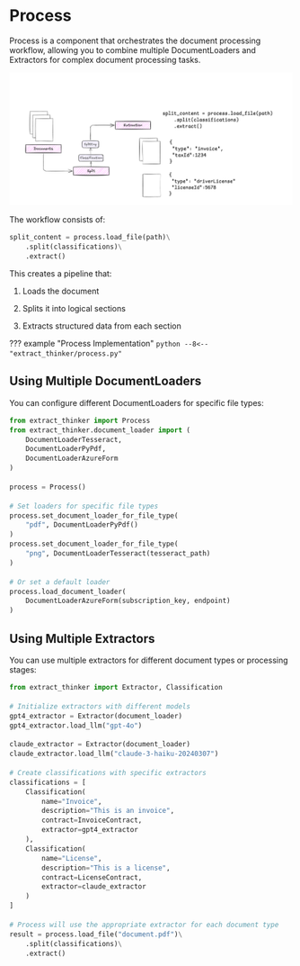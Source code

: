 # Process

Process is a component that orchestrates the document processing workflow, allowing you to combine multiple DocumentLoaders and Extractors for complex document processing tasks.

<div align="center">
  <img src="../../assets/process_image.png" alt="Process Flow">
</div>

The workflow consists of:
```python
split_content = process.load_file(path)\
    .split(classifications)\
    .extract()
```

This creates a pipeline that:

1. Loads the document

2. Splits it into logical sections

3. Extracts structured data from each section

??? example "Process Implementation"
    ```python
    --8<-- "extract_thinker/process.py"
    ```

## Using Multiple DocumentLoaders

You can configure different DocumentLoaders for specific file types:

```python
from extract_thinker import Process
from extract_thinker.document_loader import (
    DocumentLoaderTesseract,
    DocumentLoaderPyPdf,
    DocumentLoaderAzureForm
)

process = Process()

# Set loaders for specific file types
process.set_document_loader_for_file_type(
    "pdf", DocumentLoaderPyPdf()
)
process.set_document_loader_for_file_type(
    "png", DocumentLoaderTesseract(tesseract_path)
)

# Or set a default loader
process.load_document_loader(
    DocumentLoaderAzureForm(subscription_key, endpoint)
)
```

## Using Multiple Extractors

You can use multiple extractors for different document types or processing stages:

```python
from extract_thinker import Extractor, Classification

# Initialize extractors with different models
gpt4_extractor = Extractor(document_loader)
gpt4_extractor.load_llm("gpt-4o")

claude_extractor = Extractor(document_loader)
claude_extractor.load_llm("claude-3-haiku-20240307")

# Create classifications with specific extractors
classifications = [
    Classification(
        name="Invoice",
        description="This is an invoice",
        contract=InvoiceContract,
        extractor=gpt4_extractor
    ),
    Classification(
        name="License",
        description="This is a license",
        contract=LicenseContract,
        extractor=claude_extractor
    )
]

# Process will use the appropriate extractor for each document type
result = process.load_file("document.pdf")\
    .split(classifications)\
    .extract()
```